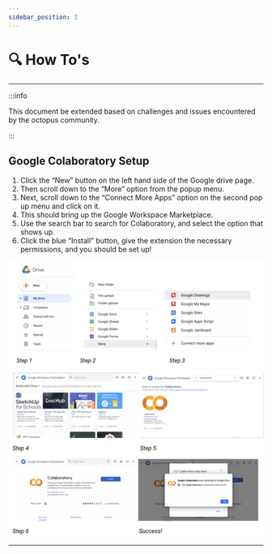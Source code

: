 ```yaml
---
sidebar_position: 3
---
```


# 🔍 How To's

---

:::info

This document be extended based on challenges and issues encountered by the octopus community.  

:::

## Google Colaboratory Setup

1. Click the “New” button on the left hand side of the Google drive page.
2. Then scroll down to the “More” option from the popup menu.
3. Next, scroll down to the “Connect More Apps” option on the second pop up menu
and click on it.
4. This should bring up the Google Workspace Marketplace.
5. Use the search bar to search for Colaboratory, and select the option that shows
up.
6. Click the blue “Install” button, give the extension the necessary permissions, and
you should be set up!

![Google Colab Setup](../../static/img/googlecolabsetup.png)
![Google Colab Setup Cont.](../../static/img/googlecolabsetup2.png)

---
